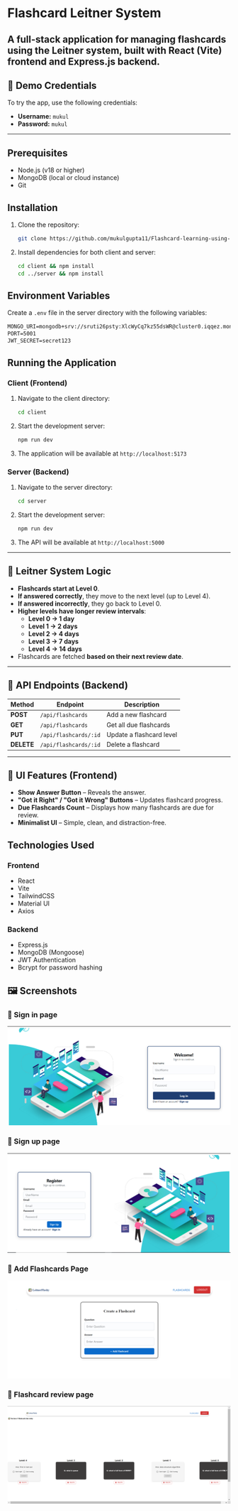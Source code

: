 # Flashcard Leitner System

A full-stack application for managing flashcards using the Leitner system, built with React (Vite) frontend and Express.js backend.
---

## 🔑 Demo Credentials
To try the app, use the following credentials:  
- **Username:** `mukul`  
- **Password:** `mukul`  

---
## Prerequisites

- Node.js (v18 or higher)
- MongoDB (local or cloud instance)
- Git

## Installation

1. Clone the repository:
   ```bash
   git clone https://github.com/mukulgupta11/Flashcard-learning-using-Leitner-system
   ```

2. Install dependencies for both client and server:
   ```bash
   cd client && npm install
   cd ../server && npm install
   ```

## Environment Variables

Create a `.env` file in the server directory with the following variables:
```
MONGO_URI=mongodb+srv://sruti26psty:XlcWyCq7kz55dsWR@cluster0.iqqez.mongodb.net/
PORT=5001
JWT_SECRET=secret123
```

## Running the Application

### Client (Frontend)
1. Navigate to the client directory:
   ```bash
   cd client
   ```
2. Start the development server:
   ```bash
   npm run dev
   ```
3. The application will be available at `http://localhost:5173`

### Server (Backend)
1. Navigate to the server directory:
   ```bash
   cd server
   ```
2. Start the development server:
   ```bash
   npm run dev
   ```
3. The API will be available at `http://localhost:5000`

---

## 🎯 Leitner System Logic
- **Flashcards start at Level 0**.
- **If answered correctly**, they move to the next level (up to Level 4).
- **If answered incorrectly**, they go back to Level 0.
- **Higher levels have longer review intervals**:
  - **Level 0 → 1 day**
  - **Level 1 → 2 days**
  - **Level 2 → 4 days**
  - **Level 3 → 7 days**
  - **Level 4 → 14 days**
- Flashcards are fetched **based on their next review date**.

---

## 📌 API Endpoints (Backend)
| Method | Endpoint             | Description |
|--------|----------------------|-------------|
| **POST**   | `/api/flashcards`        | Add a new flashcard |
| **GET**    | `/api/flashcards`        | Get all due flashcards |
| **PUT**    | `/api/flashcards/:id`    | Update a flashcard level |
| **DELETE** | `/api/flashcards/:id`    | Delete a flashcard |

---

## 🎨 UI Features (Frontend)
- **Show Answer Button** – Reveals the answer.
- **"Got it Right" / "Got it Wrong" Buttons** – Updates flashcard progress.
- **Due Flashcards Count** – Displays how many flashcards are due for review.
- **Minimalist UI** – Simple, clean, and distraction-free.



## Technologies Used

### Frontend
- React
- Vite
- TailwindCSS
- Material UI
- Axios

### Backend
- Express.js
- MongoDB (Mongoose)
- JWT Authentication
- Bcrypt for password hashing

## 🖼️ Screenshots

### 📌 Sign in page
![sign in Page](screenshots/sign-in-page.png)

### 📌 Sign up page
![sign up Page](screenshots/sign-up-page.png)

### 📌 Add Flashcards Page
![add flashcards Page](screenshots/add-flashcards-page.png)

### 📌 Flashcard review page
![Flashcards review Page](screenshots/review-flashcards.png)




